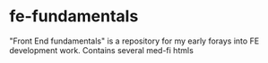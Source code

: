 # fe-fundamentals
"Front End fundamentals" is a repository for my early forays into FE development work. Contains several med-fi htmls
